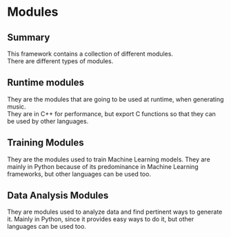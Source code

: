 # Modules

## Summary

This framework contains a collection of different modules.\
There are different types of modules.

## Runtime modules

They are the modules that are going to be used at runtime, when generating music.\
They are in C++ for performance, but export C functions so that they can be used by other languages.

## Training Modules

They are the modules used to train Machine Learning models.
They are mainly in Python because of its predominance in Machine Learning frameworks, but other languages can be used too.

## Data Analysis Modules

They are modules used to analyze data and find pertinent ways to generate it.
Mainly in Python, since it provides easy ways to do it, but other languages can be used too.